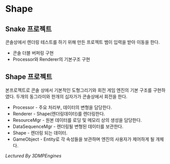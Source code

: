 Shape
=====

## Snake 프로젝트
콘솔상에서 렌더링 테스트를 하기 위해 만든 프로젝트
뱀이 입력을 받아 이동을 한다.
* 콘솔 더블 버퍼링 구현
* Processor와 Renderer의 기본구조 구현

## Shape 프로젝트
본프로젝트로 콘솔 상에서 기본적인 도형그리기와 회전 게임 엔진의 기본 구조를 구현하였다.
두개의 동그라미와 한개의 십자가가 콘솔상에서 회전을 한다.
* Processor - 주요 처리부, 데이터의 변형을 담당한다.
* Renderer - Shape(렌더링데이터)를 렌더링한다.
* ResourceMgr - 원본 데이터를 로딩 및 메모리 상의 생성을 담당한다.
* DataSequenceMgr - 렌더링될 변형된 데이터를 보관한다.
* Shape - 렌더링 되는 데이터.
* GameObject - Entity로 각 속성들을 보관하며 엔진의 사용자가 제어하게 될 개체다.



*Lectured By 3DMPEngines*